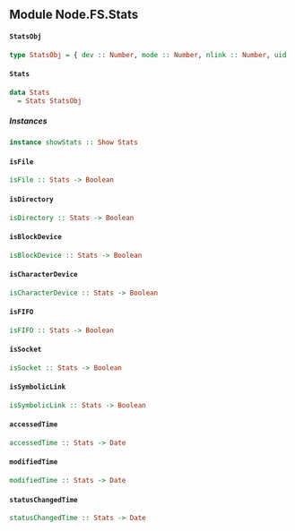## Module Node.FS.Stats

#### `StatsObj`

``` purescript
type StatsObj = { dev :: Number, mode :: Number, nlink :: Number, uid :: Number, gid :: Number, rdev :: Number, ino :: Number, size :: Number, atime :: JSDate, mtime :: JSDate, ctime :: JSDate, isFile :: Fn0 Boolean, isDirectory :: Fn0 Boolean, isBlockDevice :: Fn0 Boolean, isCharacterDevice :: Fn0 Boolean, isFIFO :: Fn0 Boolean, isSocket :: Fn0 Boolean }
```

#### `Stats`

``` purescript
data Stats
  = Stats StatsObj
```

##### Instances
``` purescript
instance showStats :: Show Stats
```

#### `isFile`

``` purescript
isFile :: Stats -> Boolean
```

#### `isDirectory`

``` purescript
isDirectory :: Stats -> Boolean
```

#### `isBlockDevice`

``` purescript
isBlockDevice :: Stats -> Boolean
```

#### `isCharacterDevice`

``` purescript
isCharacterDevice :: Stats -> Boolean
```

#### `isFIFO`

``` purescript
isFIFO :: Stats -> Boolean
```

#### `isSocket`

``` purescript
isSocket :: Stats -> Boolean
```

#### `isSymbolicLink`

``` purescript
isSymbolicLink :: Stats -> Boolean
```

#### `accessedTime`

``` purescript
accessedTime :: Stats -> Date
```

#### `modifiedTime`

``` purescript
modifiedTime :: Stats -> Date
```

#### `statusChangedTime`

``` purescript
statusChangedTime :: Stats -> Date
```


